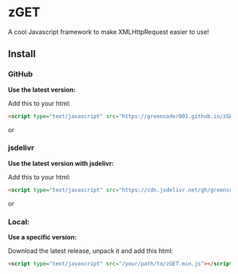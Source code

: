 # zGET
A cool Javascript framework to make XMLHttpRequest easier to use!

## Install

### GitHub
**Use the latest version:**

Add this to your html:
```html
<script type="text/javascript" src="https://greencoder001.github.io/zGET/main.js"></script>
```

or
### jsdelivr
**Use the latest version with jsdelivr:**

Add this to your html:
```html
<script type="text/javascript" src="https://cdn.jsdelivr.net/gh/greencoder001/zGET@latest/main.js"></script>
```

or
### Local:
**Use a specific version:**

Download the latest release, unpack it and add this html:
```html
<script type="text/javascript" src="/your/path/to/zGET.min.js"></script>
```

